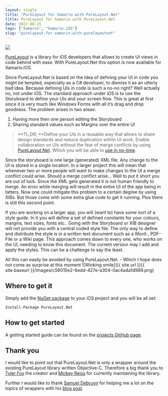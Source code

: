 ```yaml
---
layout: single
title: "PureLayout for Xamarin with PureLayout.Net"
title: PureLayout for Xamarin with PureLayout.Net
date: 2017-08-15
tags: ["Xamarin", "Xamarin.iOS"]
slug: "purelayout-for-xamarin-with-purelayoutnet"
---
```


![](https://github.com/mallibone/PureLayout.Net/blob/master/Images/LogoLarge.png?raw=true)

[PureLayout](https://github.com/PureLayout/PureLayout "PureLayout Github Page") is a library for iOS developers that allows to create UI views in code behind with ease. With PureLayout.Net this option is now available for Xamarin.iOS.

Since PureLayout.Net is based on the idea of defining your UI in code you might be tempted, especially as a C# developer, to dismiss it as an utterly bad idea. Because defining UIs in code is such a no-no right? Well actually no, not under iOS. The standard approach under iOS is to use the Storyboard to define your UIs and your screen flow. This is great at first since it is very much like Windows Forms with all it’s drag and drop goodness. The problem arises in two areas:

1. Having more then one person editing the Storyboard
2. Sharing standard values such as Margins over the entire UI



> **TL;DR; **Define your UIs in a reusable way that allows to share design standards and reduce duplication within UI work. Enable collaboration on UIs without the fear of merge conflicts by using [PureLayout.Net](https://www.nuget.org/packages/PureLayout.Net/ "PureLayout.Net NuGet repository"). Which you will be able to [use in no-time](https://github.com/mallibone/PureLayout.Net/blob/master/README.md "PureLayout.Net GitHub readme, with a how to get started guide").


Since the storyboard is one large (generated) XML file. Any change to the UI is stored in a single location. In a larger project this will mean that whenever two or more people will want to make changes to the UI a merge conflict could arise. Should a merge conflict arise… Well to put it short you are out of luck. Since the XML gets generated it is not human friendly to merge. An error while merging will result in the entire UI of the app being in tatters. Now one could mitigate this problem to a certain degree by using XIBs. But those come with some extra glue code to get it running. Plus there is still this second point.

If you are working on a larger app, you will (want to) have some sort of a style guide. In it you will define a set of defined constants for your colours, margins, text sizes, fonts etc.. Going with the Storyboard or XIB designer will not provide you with a central coded style file. The only way to define and distribute the style is in a written text document such as a Word-, PDF-File or a Wiki page. This approach comes down to every one, who works on the UI, needing to know this document. The current version may I add and apply the styles. This can be a challenge to say the least.

All this can easily be avoided by using PureLayout.Net. - Which I hope does not come as surprise at this moment ![Winking smile]({{ site.url }}{{ site.baseurl }}/images/c56015e2-6edd-427e-a304-0ac4a4a1d989.png)

## Where to get it

Simply add the [NuGet package](https://www.nuget.org/packages/PureLayout.Net/ "PureLayout.Net NuGet page") to your iOS project and you will be all set:

`Install-Package PureLayout.Net`

## How to get started

A getting started guide can be found on the [projects GitHub page](https://github.com/mallibone/PureLayout.Net/blob/master/README.md).

## Thank you

I would like to point out that PureLayout.Net is only a wrapper around the existing PureLayout library written Objective-C. Therefore a big thank you to [Tyler Fox](https://github.com/smileyborg "Tyler Fox Github Profile") the creator and [Mickey Reiss](https://github.com/mickeyreiss "Link to Mickey Reiss GitHub Profile") for currently maintaining the library.

Further I would like to thank [Samuel Debruyn](https://www.chipsncookies.com) for helping me a lot on the topics of wrappers with his [blog post](https://www.chipsncookies.com/2016/creating-a-xamarin.ios-binding-project-for-dummies/ "Xamarin iOS Wrappers").
